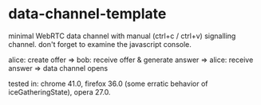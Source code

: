 # data-channel-template
minimal WebRTC data channel with manual (ctrl+c / ctrl+v) signalling channel.
don't forget to examine the javascript console.

alice: create offer => bob: receive offer & generate answer => alice: receive answer => data channel opens

tested in: chrome 41.0, firefox 36.0 (some erratic behavior of iceGatheringState), opera 27.0.